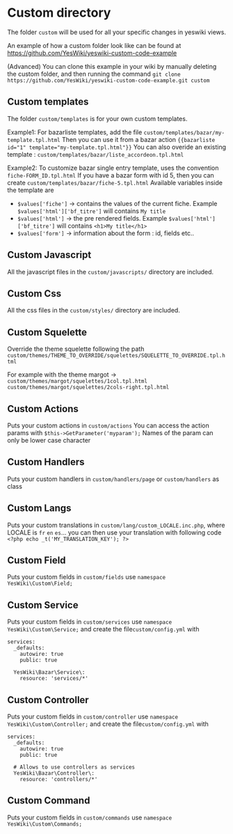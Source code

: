 # Custom directory

The folder `custom` will be used for all your specific changes in yeswiki views.

An example of how a custom folder look like can be found at https://github.com/YesWiki/yeswiki-custom-code-example

(Advanced) You can clone this example in your wiki by manually deleting the custom folder, and then running the command `git clone https://github.com/YesWiki/yeswiki-custom-code-example.git custom`

## Custom templates

The folder `custom/templates` is for your own custom templates.

Example1: For bazarliste templates, add the file `custom/templates/bazar/my-template.tpl.html`
Then you can use it from a bazar action `{{bazarliste id="1" template="my-template.tpl.html"}}`
You can also overide an existing template : `custom/templates/bazar/liste_accordeon.tpl.html`

Example2: To customize bazar single entry template, uses the convention `fiche-FORM_ID.tpl.html`
If you have a bazar form with id 5, then you can create `custom/templates/bazar/fiche-5.tpl.html`
Available variables inside the template are
 - `$values['fiche']` -> contains the values of the current fiche. Example `$values['html']['bf_titre']` will contains `My title`
 - `$values['html']` -> the pre rendered fields. Example `$values['html']['bf_titre']` will contains `<h1>My title</h1>`
 - `$values['form']` -> information about the form : id, fields etc..

## Custom Javascript

All the javascript files in the `custom/javascripts/` directory are included.

## Custom Css

All the css files in the `custom/styles/` directory are included.

## Custom Squelette

Override the theme squelette following the path `custom/themes/THEME_TO_OVERRIDE/squelettes/SQUELETTE_TO_OVERRIDE.tpl.html`

For example with the theme margot ->  
`custom/themes/margot/squelettes/1col.tpl.html`  
`custom/themes/margot/squelettes/2cols-right.tpl.html`

## Custom Actions

Puts your custom actions in `custom/actions`
You can access the action params with `$this->GetParameter('myparam');`
Names of the param can only be lower case character

## Custom Handlers

Puts your custom handlers in `custom/handlers/page` or `custom/handlers` as class

## Custom Langs

Puts your custom translations in `custom/lang/custom_LOCALE.inc.php`, where LOCALE is `fr` `en` `es`...
you can then use your translation with following code `<?php echo _t('MY_TRANSLATION_KEY'); ?>`

## Custom Field

Puts your custom fields in `custom/fields`
use `namespace YesWiki\Custom\Field;`

## Custom Service

Puts your custom fields in `custom/services`
use `namespace YesWiki\Custom\Service;`
and create the file`custom/config.yml` with

```
services:
  _defaults:
    autowire: true
    public: true

  YesWiki\Bazar\Service\:
    resource: 'services/*'
```

## Custom Controller

Puts your custom fields in `custom/controller`
use `namespace YesWiki\Custom\Controller;`
and create the file`custom/config.yml` with

```
services:
  _defaults:
    autowire: true
    public: true

  # Allows to use controllers as services
  YesWiki\Bazar\Controller\:
    resource: 'controllers/*'
```

## Custom Command

Puts your custom fields in `custom/commands`
use `namespace YesWiki\Custom\Commands;`